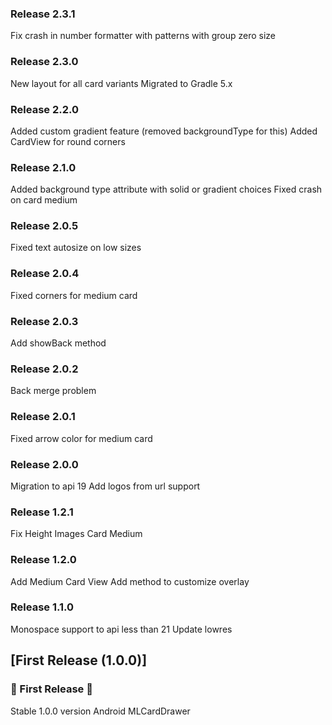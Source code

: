 ### Release 2.3.1
Fix crash in number formatter with patterns with group zero size

### Release 2.3.0
New layout for all card variants
Migrated to Gradle 5.x

### Release 2.2.0
Added custom gradient feature (removed backgroundType for this)
Added CardView for round corners

### Release 2.1.0
Added background type attribute with solid or gradient choices
Fixed crash on card medium

### Release 2.0.5
Fixed text autosize on low sizes

### Release 2.0.4
Fixed corners for medium card

### Release 2.0.3
Add showBack method

### Release 2.0.2
Back merge problem

### Release 2.0.1
Fixed arrow color for medium card

### Release 2.0.0
Migration to api 19
Add logos from url support

### Release 1.2.1
Fix Height Images Card Medium

### Release 1.2.0
Add Medium Card View
Add method to customize overlay

### Release 1.1.0
Monospace support to api less than 21
Update lowres

## [First Release (1.0.0)]
### 🚀 First Release 🚀
Stable 1.0.0 version Android MLCardDrawer
